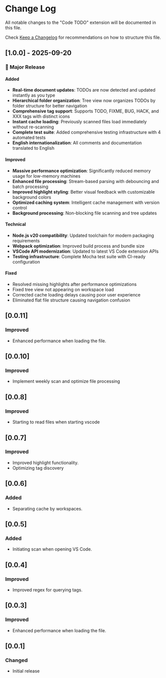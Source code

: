 # Change Log

All notable changes to the "Code TODO" extension will be documented in this file.

Check [Keep a Changelog](http://keepachangelog.com/) for recommendations on how to structure this file.

## [1.0.0] - 2025-09-20

### 🎉 Major Release

#### Added

- **Real-time document updates**: TODOs are now detected and updated instantly as you type
- **Hierarchical folder organization**: Tree view now organizes TODOs by folder structure for better navigation
- **Comprehensive tag support**: Supports TODO, FIXME, BUG, HACK, and XXX tags with distinct icons
- **Instant cache loading**: Previously scanned files load immediately without re-scanning
- **Complete test suite**: Added comprehensive testing infrastructure with 4 automated tests
- **English internationalization**: All comments and documentation translated to English

#### Improved

- **Massive performance optimization**: Significantly reduced memory usage for low-memory machines
- **Enhanced file processing**: Stream-based parsing with debouncing and batch processing
- **Improved highlight styling**: Better visual feedback with customizable background colors
- **Optimized caching system**: Intelligent cache management with version control
- **Background processing**: Non-blocking file scanning and tree updates

#### Technical

- **Node.js v20 compatibility**: Updated toolchain for modern packaging requirements
- **Webpack optimization**: Improved build process and bundle size
- **VSCode API modernization**: Updated to latest VS Code extension APIs
- **Testing infrastructure**: Complete Mocha test suite with CI-ready configuration

#### Fixed

- Resolved missing highlights after performance optimizations
- Fixed tree view not appearing on workspace load
- Corrected cache loading delays causing poor user experience
- Eliminated flat file structure causing navigation confusion

## [0.0.11]

### Improved

- Enhanced performance when loading the file.

## [0.0.10]

### Improved

- Implement weekly scan and optimize file processing

## [0.0.8]

### Improved

- Starting to read files when starting vscode

## [0.0.7]

### Improved

- Improved highlight functionality.
- Optimizing tag discovery

## [0.0.6]

### Added

- Separating cache by workspaces.

## [0.0.5]

### Added

- Initiating scan when opening VS Code.

## [0.0.4]

### Improved

- Improved regex for querying tags.

## [0.0.3]

### Improved

- Enhanced performance when loading the file.

## [0.0.1]

### Changed

- Initial release
